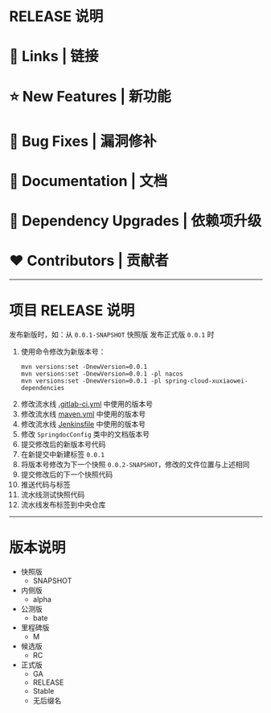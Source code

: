 # RELEASE 说明

# 📗 Links | 链接

# ⭐ New Features | 新功能

# 🐞 Bug Fixes | 漏洞修补

# 📔 Documentation | 文档

# 🔨 Dependency Upgrades | 依赖项升级

# ❤ Contributors | 贡献者

---

# 项目 RELEASE 说明

发布新版时，如：从 `0.0.1-SNAPSHOT` 快照版 发布正式版 `0.0.1` 时

1. 使用命令修改为新版本号：
    ```shell
    mvn versions:set -DnewVersion=0.0.1
    mvn versions:set -DnewVersion=0.0.1 -pl nacos
    mvn versions:set -DnewVersion=0.0.1 -pl spring-cloud-xuxiaowei-dependencies
    ```
2. 修改流水线 [.gitlab-ci.yml](.gitlab-ci.yml) 中使用的版本号
3. 修改流水线 [maven.yml](.github/workflows/maven-spring-boot-2.yml) 中使用的版本号
4. 修改流水线 [Jenkinsfile](Jenkinsfile) 中使用的版本号
5. 修改 `SpringdocConfig` 类中的文档版本号
6. 提交修改后的新版本号代码
7. 在新提交中新建标签 `0.0.1`
8. 将版本号修改为下一个快照 `0.0.2-SNAPSHOT`，修改的文件位置与上述相同
9. 提交修改后的下一个快照代码
10. 推送代码与标签
11. 流水线测试快照代码
12. 流水线发布标签到中央仓库

---

# 版本说明

- 快照版
    - SNAPSHOT
- 内侧版
    - alpha
- 公测版
    - bate
- 里程碑版
    - M
- 候选版
    - RC
- 正式版
    - GA
    - RELEASE
    - Stable
    - 无后缀名
